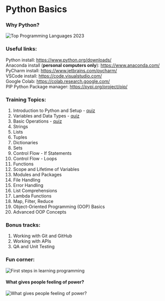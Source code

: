 # Python Basics
### Why Python?
![Top Programming Languages 2023](https://github.blog/wp-content/uploads/2023/11/top-programming-languages-2023.png?resize=3840%2C2160)

### Useful links: 
Python install: https://www.python.org/downloads/ <br>
Anaconda install (**personal computers only**): https://www.anaconda.com/ <br>
PyCharm install: https://www.jetbrains.com/pycharm/ <br>
VSCode install: https://code.visualstudio.com/ <br>
Google Colab: https://colab.research.google.com/ <br>
PIP Python Package manager: https://pypi.org/project/pip/ <br>

### Training Topics:
1. Introduction to Python and Setup - [quiz](https://docs.google.com/forms/d/e/1FAIpQLSfaqanNcvIUUsWmdhWDr4KzJbEFjLrm9XCvI_iL8w4Y9WSd1A/viewform?usp=sf_link) 
1. Variables and Data Types - [quiz](https://docs.google.com/forms/d/e/1FAIpQLSd0-wxyMdius2Vy3frBXEwJsXkhow1QJcGp9cFsCVMBBp60bw/viewform?usp=sf_link) 
1. Basic Operations - [quiz](https://docs.google.com/forms/d/e/1FAIpQLScbz9ueLRax9YtKYJl4cTgzyFDkan2y0Bt6znpjY-N8woyiuQ/viewform?usp=sf_link) 
1. Strings
1. Lists
1. Tuples
1. Dictionaries
1. Sets
1. Control Flow - If Statements
1. Control Flow - Loops
1. Functions
1. Scope and Lifetime of Variables
1. Modules and Packages
1. File Handling
1. Error Handling
1. List Comprehensions
1. Lambda Functions
1. Map, Filter, Reduce
1. Object-Oriented Programming (OOP) Basics
1. Advanced OOP Concepts

### Bonus tracks:
1. Working with Git and GitHub
1. Working with APIs
1. QA and Unit Testing

### Fun corner:
![First steps in learning programming](https://pbs.twimg.com/media/FGJ7f16XoAA_2_i.jpg)
#### What gives people feeling of power?
![What gives people feeling of power?](https://pbs.twimg.com/media/EXL06lWWkAElMxl.jpg)